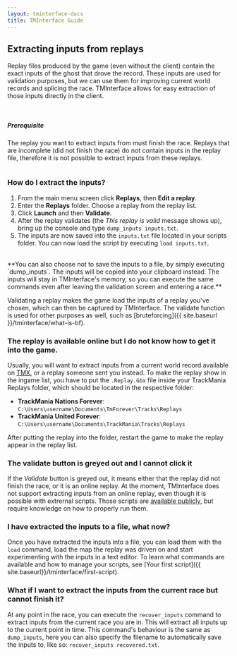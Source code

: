 ```yaml
---
layout: tminterface-docs
title: TMInterface Guide
---
```


## Extracting inputs from replays
Replay files produced by the game (even without the client) contain the exact inputs of the ghost that drove the record. These inputs are used for validation purposes, but we can use them for improving current world records and splicing the race. TMInterface allows for easy extraction of those inputs directly in the client.

<div style="display: flex; margin-top: 30px">
    <div class="card shadow" style="width: 100%;">
        <div class="card-body">
            <h5 class="card-title">Prerequisite</h5>
            <p class="card-text">
                The replay you want to extract inputs from must finish the race. Replays that are incomplete (did not finish the race) do not contain inputs in the replay file, therefore it is not possible to extract inputs from these replays.
            </p>
        </div>
    </div>
</div>

### How do I extract the inputs?
1. From the main menu screen click **Replays**, then **Edit a replay**.
2. Enter the **Replays** folder. Choose a replay from the replay list.
3. Click **Launch** and then **Validate**.
4. After the replay validates (the *This replay is valid* message shows up), bring up the console and type `dump_inputs inputs.txt`. 
5. The inputs are now saved into the `inputs.txt` file located in your scripts folder. You can now load the script by executing `load inputs.txt`.

<br>
**You can also choose not to save the inputs to a file, by simply executing `dump_inputs`. The inputs will be copied into your clipboard instead. The inputs will stay in TMInterface's memory, so you can execute the same commands even after leaving the validation screen and entering a race.**

Validating a replay makes the game load the inputs of a replay you've chosen, which can then be captured by TMInterface. The validate function is used for other purposes as well, such as [bruteforcing]({{ site.baseurl }}/tminterface/what-is-bf).

### The replay is available online but I do not know how to get it into the game.
Usually, you will want to extract inputs from a current world record available on [TMX](https://tmnforever.tm-exchange.com/tracksearch/1001?mode=1), or a replay someone sent you instead. To make the replay show in the ingame list, you have to put the `.Replay.Gbx` file inside your TrackMania Replays folder, which should be located in the respective folder:
* **TrackMania Nations Forever**: `C:\Users\username\Documents\TmForever\Tracks\Replays`
* **TrackMania United Forever**: `C:\Users\username\Documents\TrackMania\Tracks\Replays`

After putting the replay into the folder, restart the game to make the replay appear in the replay list.


### The validate button is greyed out and I cannot click it
If the *Validate* button is greyed out, it means either that the replay did not finish the race, or it is an online replay. At the moment, TMInterface does not support extracting inputs from an online replay, even though it is possible with extrernal scripts. Those scripts are [available publicly](https://github.com/donadigo/gbxtools), but require knowledge on how to properly run them.

### I have extracted the inputs to a file, what now?
Once you have extracted the inputs into a file, you can load them with the `load` command, load the map the replay was driven on and start experimenting with the inputs in a text editor. To learn what commands are available and how to manage your scripts, see [Your first script]({{ site.baseurl}}/tminterface/first-script).

### What if I want to extract the inputs from the current race but cannot finish it?
At any point in the race, you can execute the `recover_inputs` command to extract inputs from the current race you are in. This will extract all inputs up to the current point in time. This command's behaviour is the same as `dump_inputs`, here you can also specify the filename to automatically save the inputs to, like so: `recover_inputs recovered.txt`.